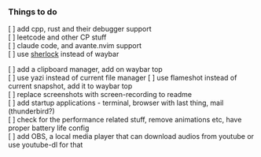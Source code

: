 ### Things to do

[ ] add cpp, rust and their debugger support  
[ ] leetcode and other CP stuff  
[ ] claude code, and avante.nvim support  
[ ] use [sherlock](https://github.com/Skxxtz/sherlock) instead of waybar  

[ ] add a clipboard manager, add on waybar top  
[ ] use yazi instead of current file manager
[ ] use flameshot instead of current snapshot, add it to waybar top  
[ ] replace screenshots with screen-recording to readme  
[ ] add startup applications - terminal, browser with last thing, mail (thunderbird?)  
[ ] check for the performance related stuff, remove animations etc, have proper battery life config  
[ ] add OBS, a local media player that can download audios from youtube or use youtube-dl for that  
